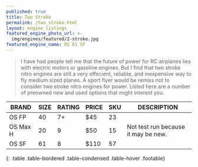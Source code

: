 ```yaml
---
published: true
title: Two Stroke
permalink: /two_stroke.html
layout: engine_listings
featured_engine_photo_url: >-
  img/engines/featured/2-stroke.jpg
featured_engine_name: OS 61 SF
---
```



> I have had people tell me that the future of power for RC airplanes lies with electric motors or gasoline engines. But I find that two stroke nitro engines are still a very effecient, reliable, and inexpensive way to fly medium sized planes. A sport flyer would be remiss not to consider two stroke nitro engines for power. Listed here are a number of preowned new and used options that might interest you.

BRAND             | SIZE  | RATING | PRICE | SKU   | DESCRIPTION
------------------|-------|--------|-------|-------|------------------- 
OS FP             | 40    | 7+     | $45   | 23    |
OS Max H          | 20    | 9      | $50   | 15    | Not test run because it may be new.
OS SF             | 61    | 8      | $110  | 57    |
{: .table .table-bordered .table-condensed .table-hover .footable}
